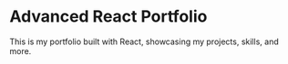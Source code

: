 # Advanced React Portfolio

This is my portfolio built with React, showcasing my projects, skills, and more.
